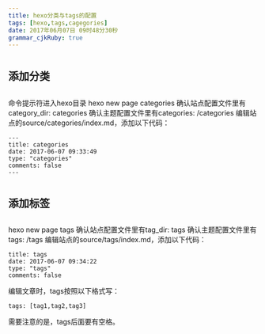 ```yaml
---
title: hexo分类与tags的配置
tags: [hexo,tags,cagegories]
date: 2017年06月07日 09时48分30秒
grammar_cjkRuby: true
---
```

# <h2>添加分类<h2>
命令提示符进入hexo目录
hexo new page categories
确认站点配置文件里有category_dir: categories
确认主题配置文件里有categories: /categories
编辑站点的source/categories/index.md，添加以下代码：

``` stylus
---
title: categories
date: 2017-06-07 09:33:49
type: "categories"
comments: false
---
```
<!--more-->
# <h2>添加标签<h2>
hexo new page tags
确认站点配置文件里有tag_dir: tags
确认主题配置文件里有tags: /tags
编辑站点的source/tags/index.md，添加以下代码：

``` stylus
title: tags
date: 2017-06-07 09:34:22
type: "tags"
comments: false
```
编辑文章时，tags按照以下格式写：

``` stylus
tags: [tag1,tag2,tag3]
```
需要注意的是，tags后面要有空格。




